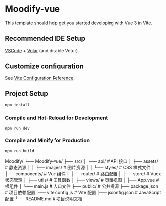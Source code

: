 # Moodify-vue

This template should help get you started developing with Vue 3 in Vite.

## Recommended IDE Setup

[VSCode](https://code.visualstudio.com/) + [Volar](https://marketplace.visualstudio.com/items?itemName=Vue.volar) (and disable Vetur).

## Customize configuration

See [Vite Configuration Reference](https://vite.dev/config/).

## Project Setup

```sh
npm install
```

### Compile and Hot-Reload for Development

```sh
npm run dev
```

### Compile and Minify for Production

```sh
npm run build
```

Moodify/
└── Moodify-vue/
    ├── src/
    │   ├── api/          # API 接口
    │   ├── assets/       # 静态资源
    │   │   ├── images/   # 图片资源
    │   │   └── styles/   # CSS 样式文件
    │   ├── components/   # Vue 组件
    │   ├── router/       # 路由配置
    │   ├── store/        # Vuex 状态管理
    │   ├── utils/        # 工具函数
    │   ├── views/        # 页面视图
    │   ├── App.vue       # 根组件
    │   └── main.js       # 入口文件
    ├── public/           # 公共资源
    ├── package.json      # 项目依赖配置
    ├── vite.config.js    # Vite 配置
    ├── jsconfig.json     # JavaScript 配置
    └── README.md         # 项目说明文档
